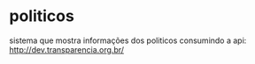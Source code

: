 # politicos
sistema que mostra informações dos politicos consumindo a api: http://dev.transparencia.org.br/
